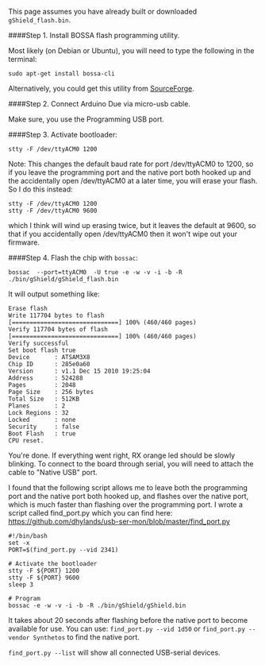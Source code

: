 This page assumes you have already built or downloaded ```gShield_flash.bin```.

####Step 1. Install BOSSA flash programming utility.

Most likely (on Debian or Ubuntu), you will need to type the following in the terminal:

```
sudo apt-get install bossa-cli
```
Alternatively, you could get this utility from [SourceForge](http://sourceforge.net/projects/b-o-s-s-a/).

####Step 2. Connect Arduino Due via micro-usb cable.

Make sure, you use the Programming USB port.

####Step 3. Activate bootloader:
```
stty -F /dev/ttyACM0 1200
```
Note: This changes the default baud rate for port /dev/ttyACM0 to 1200, so if you leave the programming port and the native port both hooked up and the accidentally open /dev/ttyACM0 at a later time, you will erase your flash. So I do this instead:
```
stty -F /dev/ttyACM0 1200
stty -F /dev/ttyACM0 9600
```
which I think will wind up erasing twice, but it leaves the default at 9600, so that if you accidentally open /dev/ttyACM0 then it won't wipe out your firmware.

####Step 4. Flash the chip with `bossac`:
```
bossac  --port=ttyACM0  -U true -e -w -v -i -b -R ./bin/gShield/gShield_flash.bin
```
It will output something like:

```
Erase flash
Write 117704 bytes to flash
[==============================] 100% (460/460 pages)
Verify 117704 bytes of flash
[==============================] 100% (460/460 pages)
Verify successful
Set boot flash true
Device       : ATSAM3X8
Chip ID      : 285e0a60
Version      : v1.1 Dec 15 2010 19:25:04
Address      : 524288
Pages        : 2048
Page Size    : 256 bytes
Total Size   : 512KB
Planes       : 2
Lock Regions : 32
Locked       : none
Security     : false
Boot Flash   : true
CPU reset.
```

You're done. If everything went right, RX orange led should be slowly blinking. To connect to the board through serial, you will need to attach the cable to "Native USB" port.

I found that the following script allows me to leave both the programming port and the native port both hooked up, and flashes over the native port, which is much faster than flashing over the programming port.
I wrote a script called find_port.py which you can find here: https://github.com/dhylands/usb-ser-mon/blob/master/find_port.py

```
#!/bin/bash
set -x
PORT=$(find_port.py --vid 2341)

# Activate the bootloader
stty -F ${PORT} 1200
stty -F ${PORT} 9600
sleep 3

# Program
bossac -e -w -v -i -b -R ./bin/gShield/gShield.bin
```

It takes about 20 seconds after flashing before the native port to become available for use. You can use: ```find_port.py --vid 1d50``` or ```find_port.py --vendor Synthetos``` to find the native port.

```find_port.py --list``` will show all connected USB-serial devices.